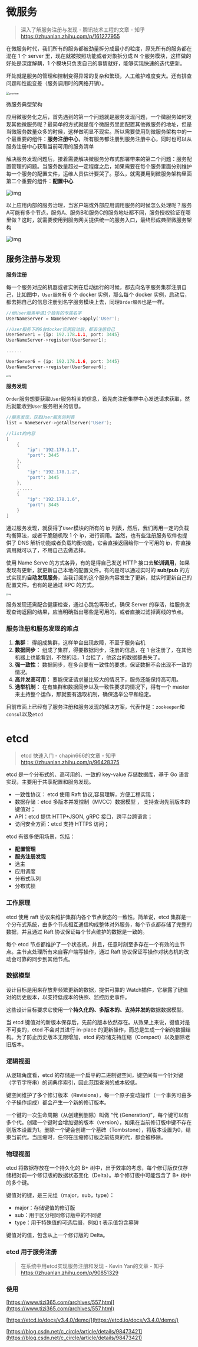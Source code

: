 # 微服务
> 深入了解服务注册与发现 - 腾讯技术工程的文章 - 知乎 https://zhuanlan.zhihu.com/p/161277955

在微服务时代，我们所有的服务都被劲量拆分成最小的粒度，原先所有的服务都在混在 1 个 server 里，现在就被按照功能或者对象拆分成 N 个服务模块，这样做的好处是深度解耦，1 个模块只负责自己的事情就好，能够实现快速的迭代更新。

坏处就是服务的管理和控制变得异常的复杂和繁琐，人工维护难度变大。还有排查问题和性能变差（服务调用时的网络开销）。

<img src="v2-a99ddce97f9066f7d3ebb62ec397cf8a_r.jpg" alt="preview" style="zoom: 50%;" />

微服务典型架构

应用微服务化之后，首先遇到的第一个问题就是服务发现问题，一个微服务如何发现其他微服务呢？最简单的方式就是每个微服务里面配置其他微服务的地址，但是当微服务数量众多的时候，这样做明显不现实。所以需要使用到微服务架构中的一个最重要的组件：**服务注册中心**，所有服务都注册到服务注册中心，同时也可以从服务注册中心获取当前可用的服务清单

解决服务发现问题后，接着需要解决微服务分布式部署带来的第二个问题：服务配置管理的问题。当服务数量超过一定程度之后，如果需要在每个服务里面分别维护每一个服务的配置文件，运维人员估计要哭了。那么，就需要用到微服务架构里面第二个重要的组件：**配置中心**

![img](v2-8da3e725c3b86e5d143cbac7a0a09820_1440w.jpg)

以上应用内部的服务治理，当客户端或外部应用调用服务的时候怎么处理呢？服务A可能有多个节点，服务A、服务B和服务C的服务地址都不同，服务授权验证在哪里做？这时，就需要使用到服务网关提供统一的服务入口，最终形成典型微服务架构

![img](v2-38dc48f6e23121bd9724069d0d35e42d_1440w.jpg)

## 服务注册与发现

**服务注册**

每一个服务对应的机器或者实例在启动运行的时候，都去向名字服务集群注册自己，比如图中，`User服务`有 6 个 docker 实例，那么每个 docker 实例，启动后，都去把自己的信息注册到名字服务模块上去，同理`Order服务`也是一样。

```go
//给User服务申请1个独有的专属名字
UserNameServer = NameServer->apply('User');

//User服务下的6台docker实例启动后，都去注册自己
UserServer1 = {ip: 192.178.1.1, port: 3445}
UserNameServer->register(UserServer1);

......

UserServer6 = {ip: 192.178.1.6, port: 3445}
UserNameServer->register(UserServer6);
```

<img src="v2-e0d57ebf56f9743a03f35e297934d9dd_1440w.jpg" alt="img" style="zoom: 33%;" />

**服务发现**

`Order`服务想要获取`User`服务相关的信息，首先向注册集群中心发送请求获取，然后就能收到`User`服务相关的信息。

```go
//服务发现，获取User服务的列表
list = NameServer->getAllServer('User'); 

//list的内容
[
    {
        "ip": "192.178.1.1",
        "port": 3445
    },
    {
        "ip": "192.178.1.2",
        "port": 3445
    },
    ......
    {
        "ip": "192.178.1.6",
        "port": 3445
    }
]
```

通过服务发现，就获得了`User`模块的所有的 ip 列表，然后，我们再用一定的负载均衡算法，或者干脆随机取 1 个 ip，进行调用。当然，也有些注册服务软件也提供了 DNS 解析功能或者负载均衡功能，它会直接返回给你一个可用的 ip，你直接调用就可以了，不用自己去做选择。

使用 Name Serve 的方式各异，有的是得自己发送 HTTP 接口去**轮训调用**，如果发现有更新，就更新自己本地的配置文件。有的是可以通过实时的 **sub/pub** 的方式实现的**自动发现服务**，当我订阅的这个服务内容发生了更新，就实时更新自己的配置文件。也有的是通过 RPC 的方式。

<img src="v2-7e32eeb70fad22a91e7f8d97088d606b_1440w.jpg" alt="img" style="zoom:33%;" />

服务发现还需配合健康检查，通过心跳包等形式，确保 Server 的存活，给服务发现查询返回的结果，应当明确指出哪些是可用的，或者直接过滤掉离线的节点。

### 服务注册和服务发现的难点

1. **集群：** 得组成集群，这样单台出现故障，不至于服务宕机
2. **数据同步：** 组成了集群，得要数据同步，注册的信息，在 1 台注册了，在其他机器上也能看到，不然的话，1 台挂了，他这台的数据都丢失了。
3. **强一致性：** 数据同步，在多台要有一致性的要求，保证数据不会出现不一致的情况。
4. **高并发高可用：** 要能保证请求量比较大的情况下，服务还能保持高可用。
5. **选举机制：** 在有集群和数据同步以及一致性要求的情况下，得有一个 master 来主持整个运作，那就要有选取机制，确保选举公平和稳定。

目前市面上已经有了服务注册和服务发现的解决方案，代表作是：`zookeeper`和`consul`以及`etcd`

# etcd

> etcd 快速入门 - chapin666的文章 - 知乎 https://zhuanlan.zhihu.com/p/96428375

etcd 是一个分布式的、高可用的、一致的 key-value 存储数据库，基于 Go 语言实现，主要用于共享配置和服务发现。

- 一致性协议： etcd 使用 Raft 协议,容易理解，方便工程实现；
- 数据存储：etcd 多版本并发控制（MVCC）数据模型 ， 支持查询先前版本的键值对；
- API：etcd 提供 HTTP+JSON, gRPC 接口，跨平台跨语言；
- 访问安全方面：etcd 支持 HTTPS 访问；

etcd 有很多使用场景，包括：
+ **配置管理**
+ **服务注册发现**
+ 选主
+ 应用调度
+ 分布式队列
+ 分布式锁

### 工作原理
etcd 使用 raft 协议来维护集群内各个节点状态的一致性。简单说，etcd 集群是一个分布式系统，由多个节点相互通信构成整体对外服务，每个节点都存储了完整的数据，并且通过 Raft 协议保证每个节点维护的数据是一致的。

每个 etcd 节点都维护了一个状态机，并且，任意时刻至多存在一个有效的主节点。主节点处理所有来自客户端写操作，通过 Raft 协议保证写操作对状态机的改动会可靠的同步到其他节点。

### 数据模型
设计目标是用来存放非频繁更新的数据，提供可靠的 Watch插件，它暴露了键值对的历史版本，以支持低成本的快照、监控历史事件。

这些设计目标要求它使用一个**持久化的、多版本的、支持并发的**数据数据模型。

当 etcd 键值对的新版本保存后，先前的版本依然存在。从效果上来说，键值对是不可变的，etcd 不会对其进行 in-place 的更新操作，而总是生成一个新的数据结构。为了防止历史版本无限增加，etcd 的存储支持压缩（Compact）以及删除老旧版本。

### 逻辑视图
从逻辑角度看，etcd 的存储是一个扁平的二进制键空间，键空间有一个针对键（字节字符串）的词典序索引，因此范围查询的成本较低。

键空间维护了多个修订版本（Revisions），每一个原子变动操作（一个事务可由多个子操作组成）都会产生一个新的修订版本。

一个键的一次生命周期（从创建到删除）叫做 “代 (Generation)”，每个键可以有多个代。创建一个键时会增加键的版本（version），如果在当前修订版中键不存在则版本设置为1。删除一个键会创建一个墓碑（Tombstone），将版本设置为0，结束当前代。当压缩时，任何在压缩修订版之前结束的代，都会被移除。

### 物理视图
etcd 将数据存放在一个持久化的 B+ 树中，出于效率的考虑，每个修订版仅仅存储相对前一个修订版的数据状态变化（Delta）。单个修订版中可能包含了 B+ 树中的多个键。

键值对的键，是三元组（major，sub，type）：
+ major：存储键值的修订版
+ sub：用于区分相同修订版中的不同键
+ type：用于特殊值的可选后缀，例如 t 表示值包含墓碑

键值对的值，包含从上一个修订版的 Delta。

### etcd 用于服务注册

> 在系统中用etcd实现服务注册和发现 - Kevin Yan的文章 - 知乎 https://zhuanlan.zhihu.com/p/90851329

### 使用

[https://www.tizi365.com/archives/557.html](https://www.tizi365.com/archives/557.html)

[https://etcd.io/docs/v3.4.0/demo/](https://etcd.io/docs/v3.4.0/demo/)

[https://blog.csdn.net/c_circle/article/details/98473421](https://blog.csdn.net/c_circle/article/details/98473421)